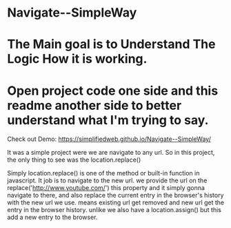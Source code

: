 # Navigate--SimpleWay
# The Main goal is to Understand The Logic How it is working.
# Open project code one side and this readme another side to better understand what I'm trying to say.
Check out Demo: https://simplifiedweb.github.io/Navigate--SimpleWay/

It was a simple project were we are navigate to any url.
So in this project, the only thing to see was the location.replace()

Simply location.replace() is one of the method or built-in function in javascript.
It job is to navigate to the new url. we provide the url on the replace('http://www.youtube.com/') this property
and it simply gonna navigate to there, and also replace the current entry in the browser's history with the new url we use.
means existing url get removed and new url get the entry in the browser history.
unlike we also have a location.assign() but this add a new entry to the browser.
